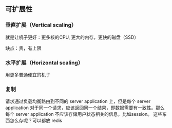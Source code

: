 ## 可扩展性

### 垂直扩展（Vertical scaling）

就是让机子更好：更多核的CPU, 更大的内存，更快的磁盘（SSD）

缺点：贵，有上限

### 水平扩展（Horizontal scaling）

用更多普通便宜的机子

### 复制

请求通过负载均衡路由到不同的 server application 上，但是每个  server application 对于同一个请求，应该返回同一个结果，即数据需要有一致性。那么每个  server application 不应该存储用户状态相关的信息，比如session。 这些东西怎么存呢？可以都放 redis
